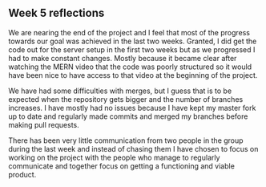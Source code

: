 ## Week 5 reflections

We are nearing the end of the project and I feel that most of the progress towards our goal was achieved in the last two weeks. Granted, I did get the code out for the server setup in the first two weeks but as we progressed I had to make constant changes. Mostly because it became clear after watching the MERN video that the code was poorly structured so it would have been nice to have access to that video at the beginning of the project.

We have had some difficulties with merges, but I guess that is to be expected when the repository gets bigger and the number of branches increases. I have mostly had no issues because I have kept my master fork up to date and regularly made commits and merged my branches before making pull requests.

There has been very little communication from two people in the group during the last week and instead of chasing them I have chosen to focus on working on the project with the people who manage to regularly communicate and together focus on getting a functioning and viable product.